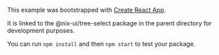 This example was bootstrapped with [Create React App](https://github.com/facebook/create-react-app).

It is linked to the @nix-ui/tree-select package in the parent directory for development purposes.

You can run `npm install` and then `npm start` to test your package.
